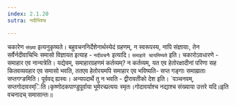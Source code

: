 ```yaml
---
index: 2.1.20
sutra: नदीभिश्च

---
```

   चकारेण `संख्या` इत्यनुकृष्यते। बहुवचननिर्देशेनार्थस्येदं ग्रहणम्, न स्वरूपस्य, नापि संज्ञायाः, तेन सर्वैर्नदीवाचिभिः समासो विज्ञायत इत्याह -  `नदीवचनैः` इत्यादि। `समाहारे चायमिष्यते` इति। चकारोऽवधारणे  -  समाहार एव नान्यत्रेति। यद्येवम्, समाहारग्रहणमं कर्तव्यम्? न कर्तव्यम्, यत एव हेतोरक्षादीनां परिणा सह कितवव्यवहार एव समासो भवति, ततएव हेतोरयमपि समाहार एव भविष्यति- सप्त गङ्गाः समाह्मताः सप्तगग्ङमिति। पूर्ववद् ह्यस्वः। अन्यपदार्थे तु न भवति -  द्वीरावतीको देश इति। `पञ्चनवम्, सप्तगोदावरम्िति।कृष्णोदकपाण्डुपूर्वाया भूमेरच्प्रत्ययः स्मृतः।गोदावर्याश्च नद्याश्च संख्याया उत्तरे यदि॥इति वचनादच् समासान्तः॥